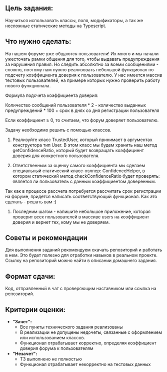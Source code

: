 ## Цель задания:

Научиться использовать классы, поля, модификаторы, а так же несложные статические методы на Typescript.

## Что нужно сделать:

На нашем форуме уже общаются пользователи! Их много и мы начали ужесточать рамки общения для того, чтобы выдавать предупреждения за нарушения правил. Но следить абсолютно за всеми сообщениями - сложно, поэтому нам нужно реализовать небольшой функционал по подсчету коэффициента доверия к пользователю. У нас имеется массив тестовых пользователей, на примере которых нужно проверить работу нового функционала.

Формула подсчета коэффициента доверия:

Количество сообщений пользователя * 2 - количество выданных предупреждений * 100 + срок в днях со дня регистрации пользователя

Если коэффициент ≥ 0, то считаем, что форум доверяет пользователю.

Задачу необходимо решить с помощью классов.

1. Реализуйте класс TrustedUser, который принимает в аргументах конструктора тип User. В этом класс мы будем хранить наш метод getConfidenceRatio, который будет возвращать коэффициент доверия для конкретного пользователя.

1. Ответственным за оценку самого коэффициента мы сделаем специальный статический класс-хэлпер: ConfidenceHelper, в котором статический метод checkConfidenceRatio будет проверять: является ли пользователь с данным коэффициентом доверенным.

Так как в процессе рассчета потребуется рассчитать срок регистрации на форуме, придется написать соответствующий функционал. Как это сделать - решать вам :)

1. Последним шагом - напишите небольшое приложение, которая проверит всех пользователей в массиве users на коэффициент доверия и вернет тех, кому мы не доверяем.

## Советы и рекомендации

Для выполнения заданий рекомендуем скачать репозиторий и работать в нем. Это будет полезно для отработки навыков в реальном проекте. Ссылку на репозиторий можно найти в описании домашнего задания.

## **Формат сдачи:**

Код, отправленный в чат с проверяющим наставником или ссылка на репозиторий.

## **Критерии оценки:**

- **"Зачет":**
  - Все пункты технического задания реализованы
  - В реализации не допущены недочеты, связанные с оформлением или использованием классов.
  - Функционал отрабатывает корректно, определяя коэффициент доверия форума к пользователям
- **"Незачет":**
  - ТЗ выполнено не полностью
  - Функционал отрабатывает некорректно на тестовых данных
